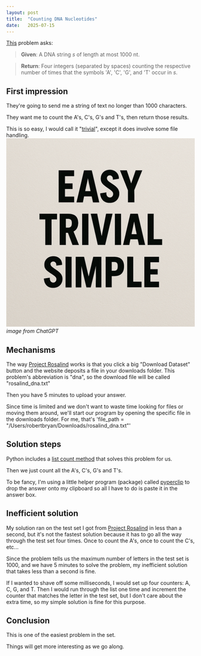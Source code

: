 ```yaml
---
layout: post
title:  "Counting DNA Nucleotides"
date:   2025-07-15
---
```


[This](https://rosalind.info/problems/dna/) problem asks:

> **Given**: A DNA string _s_ of length at most 1000 nt.

> **Return**: Four integers (separated by spaces) counting the respective number of times that the symbols 'A', 'C', 'G', and 'T' occur in _s_.

## First impression
They're going to send me a string of text no longer than 1000 characters.

They want me to count the A's, C's, G's and T's, then return those results.

This is so easy, I would call it "[trivial](https://science.awjunaid.com/math/difference-between-trivial-vs-non-trivial-problem/)", except it does involve some file handling.
![easy-trivial-simple.png](../assets/easy-trivial-simple.png)
*image from ChatGPT*
## Mechanisms
The way [Project Rosalind](https://rosalind.info/about/) works is that you click a big "Download Dataset" button and the website deposits a file in your downloads folder.
This problem's abbreviation is "dna", so the download file will be called "rosalind_dna.txt"

Then you have 5 minutes to upload your answer. 

Since time is limited and we don't want to waste time looking for files or moving them around, we'll start our program by opening the specific file in the downloads folder.
For me, that's 'file_path = "/Users/robertbryan/Downloads/rosalind_dna.txt"'

## Solution steps
Python includes a [list count method](https://www.w3schools.com/python/ref_list_count.asp) that solves this problem for us.

Then we just count all the A's, C's, G's and T's.

To be fancy, I'm using a little helper program (package) called [pyperclip](https://pypi.org/project/pyperclip/) to drop the answer onto my clipboard so all I have to do is paste it in the answer box.
## Inefficient solution
My solution ran on the test set I got from [Project Rosalind](https://rosalind.info/about/) in less than a second, but it's not the fastest solution because it has to go all the way through the test set four times.
Once to count the A's, once to count the C's, etc...

Since the problem tells us the maximum number of letters in the test set is 1000, and we have 5 minutes to solve the problem, my inefficient solution that takes less than a second is fine.

If I wanted to shave off some milliseconds, I would set up four counters: A, C, G, and T. Then I would run through the list one time and increment the counter that matches the letter in the test set, but I don't care about the extra time, so my simple solution is fine for this purpose.

## Conclusion
This is one of the easiest problem in the set.

Things will get more interesting as we go along.



